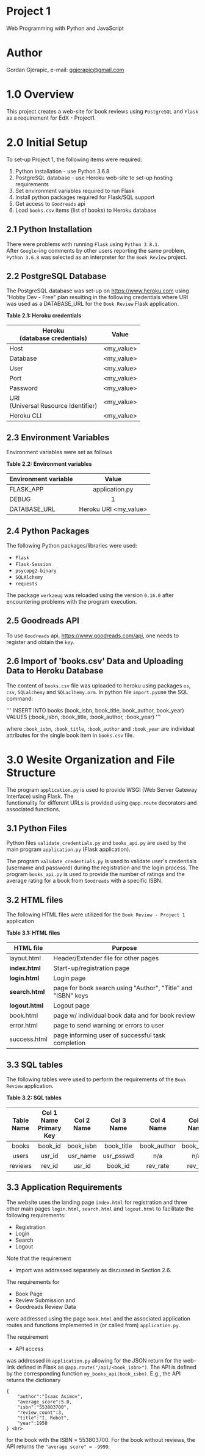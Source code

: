 # Project 1

Web Programming with Python and JavaScript

# Author
Gordan Gjerapic, e-mail: ggjerapic@gmail.com

<!-- #Table of contents -->

# 1.0 Overview
This project creates a web-site for book reviews using `PostgreSQL` and `Flask`
as a requirement for EdX - Project1. 

# 2.0 Initial Setup
To set-up Project 1, the following items were required:
1) Python installation - use Python 3.6.8
2) PostgreSQL database - use Heroku web-site to set-up hosting requirements
3) Set environment variables required to run Flask
4) Install python packages required for Flask/SQL support
5) Get access to `Goodreads` api
6) Load `books.csv` items (list of books) to Heroku database

## 2.1 Python Installation
There were problems with running `Flask` using `Python 3.8.1`.  
After `Google`-ing comments by other users reporting the same problem, 
`Python 3.6.8` was selected as an interpreter for the `Book Review` project.

## 2.2 PostgreSQL Database
The PostgreSQL database was set-up on https://www.heroku.com using "Hobby Dev - Free" plan 
resulting in the following credentials where URI was used as a DATABASE_URL for the
 `Book Review` Flask application.
 

**Table 2.1:   Heroku credentials**

| Heroku   <br>(database credentials)    |    Value   |
|----------------------------------------|:----------:|
| Host                                   | <my_value> |
| Database                               | <my_value> |
| User                                   | <my_value> |
| Port                                   | <my_value> |
| Password                               | <my_value> |
| URI<br>(Universal Resource Identifier) | <my_value> |
| Heroku CLI                             | <my_value> |

## 2.3 Environment Variables
Environment variables were set as follows

**Table 2.2:  Environment variables**

| Environment  variable |          Value          |
|-----------------------|:-----------------------:|
| FLASK_APP             |      application.py     |
| DEBUG                 |            1            |
| DATABASE_URL          | Heroku URI   <my_value> |

## 2.4 Python Packages
The following Python packages/libraries were used:
* `Flask`
* `Flask-Session`
* `psycopg2-binary`
* `SQLAlchemy`
* `requests`

The package `werkzeug` was reloaded using the version `0.16.0` after encountering problems
with the program execution.

## 2.5 Goodreads API
To use `Goodreads` api, https://www.goodreads.com/api, one needs to register and obtain the `key`.

## 2.6 Import of 'books.csv' Data and Uploading Data to Heroku Database 
The content of `books.csv` file was uploaded to heroku using packages `os`, `csv`, 
`SQLalchemy` and `SQLaclhemy.orm`. In python file `import.py`use the SQL command:

'''
        INSERT INTO books (book_isbn, book_title, book_author, book_year) VALUES 
                   (:book_isbn, :book_title, :book_author, :book_year)
'''

where `:book_isbn`, `:book_title`, `:book_author` and `:book_year` are individual attributes for the single book item 
in `books.csv` file.
 
# 3.0 Wesite Organization and File Structure
The program `application.py` is used to provide WSGI (Web Server Gateway Interface) using Flask. The  
functionality for different URLs is provided using `@app.route` decorators and associated functions.

## 3.1 Python Files
Python files `validate_credentials.py` and `books_api.py` are used by the main program 
`application.py` (Flask application). 

The program `validate_credentials.py` is used to validate user's credentials (username and password) during the registration 
and the login process. The program `books_api.py` is used to provide the number of ratings 
and the average rating for a book from `Goodreads` with a specific ISBN.

## 3.2 HTML files
The following HTML files were utilized for the `Book Review - Project 1` application

**Table 3.1: HTML files**

| HTML file       | Purpose                                                      |
|-----------------|--------------------------------------------------------------|
| layout.html     | Header/Extender file for other pages                         |
| **index.html**  | Start-up/registration page                                   |
| **login.html**  | Login page                                                   |
| **search.html** | page for book search using "Author", "Title" and "ISBN" keys |
| **logout.html** | Logout page                                                  |
| book.html       | page w/ individual book data and for book review             |
| error.html      | page to send warning or errors to user                       |
| success.html    | page informing user of successful task completion            |

## 3.3 SQL tables
The following tables were used to perform the requirements of the `Book Review` application.

**Table 3.2: SQL tables**

| Table<br>Name | Col 1 Name<br>Primary Key | Col 2<br>Name | Col 3<br>Name | Col 4<br>Name | Col 5<br>Name |
|:-------------:|:-------------------------:|:-------------:|:-------------:|:-------------:|:-------------:|
| books         |            book_id        |    book_isbn  |   book_title  |   book_author |    book_year  |
| users         |            usr_id         |    usr_name   |    usr_psswd  |       n/a     |       n/a     |
| reviews       |            rev_id         |     usr_id    |     book_id   |    rev_rate   |     rev_txt   |

## 3.3 Application Requirements
The website uses the landing page `index.html` for registration and three other main pages 
`login.html`, `search.html` and `logout.html` to facilitate the following requirements:
* Registration   
* Login
* Search 
* Logout

Note that the requirement 
* Import
was addressed separately as discussed in Section 2.6. 

The requirements for 
* Book Page
* Review Submission and
* Goodreads Review Data

were addressed using the page `book.html` and the associated application routes and functions 
implemented in (or called from) `application.py`.

The requirement
* API access 
 
was addressed in `application.py` allowing for the JSON return
for the web-link defined in Flask as `@app.route("/api/<book_isbn>")`. The API is defined 
by the corresponding function `my_books_api(book_isbn)`.  E.g., the API returns the dictionary 

    {
        "author":"Isaac Asimov", 
        "average_score":5.0, 
        "isbn":"553803700", 
        "review_count":3, 
        "title":"I, Robot",
        "year":1950 
    } <br>
    
for the book with the ISBN = 553803700.  For the book without reviews, the API returns
the `"average score" = -9999`.
    
    
  

